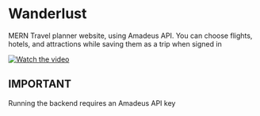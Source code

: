 # Wanderlust
MERN Travel planner website, using Amadeus API. You can choose flights, hotels, and attractions while saving them as a trip when signed in

[![Watch the video](https://img.youtube.com/vi/20V5skWwUJ0/maxresdefault.jpg)](https://youtu.be/20V5skWwUJ0)

## IMPORTANT
Running the backend requires an Amadeus API key
